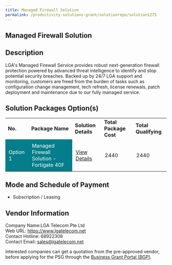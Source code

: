 ```yaml
---
title: Managed Firewall Solution
permalink: /productivity-solutions-grant/solutionrepo/solution1275
---
```


## Managed Firewall Solution

## Description

LGA's Managed Firewall Service provides robust next-generation firewall protection powered by advanced threat intelligence to identify and stop potential security breaches. Backed up by 24/7 LGA support and monitoring, customers are freed from the burden of tasks such as configuration change management, tech refresh, license renewals, patch deployment and maintenance due to our fully managed service.

## Solution Packages Option(s)

<table>
<tr>
<td><b>No.</b></td>
<td><b>Package Name</b></td>
<td><b>Solution Details</b></td>
<td><b>Total Package Cost</b></td>
<td><b>Total Qualifying</b></td>
</tr>
<tr>
<td style='padding: 10px; background-color: #037E8A; color: #FFFFFF;'>Option 1</td>
<td style='padding: 10px; background-color: #037E8A; color: #FFFFFF;'>Managed Firewall Solution - Fortigate 40F</td>
<td style='padding: 10px;'><a href='https://www.gobusiness.gov.sg/images/psg/DesensitisedLGA_managedfirewall_CRwef27May2021_Part_1.pdf' target='_blank'>View Details</a></td>
<td style='padding: 10px;'>2440</td>
<td style='padding: 10px;'>2440</td>
</tr>
</table>

## Mode and Schedule of Payment

 - Subscription / Leasing

## Vendor Information

 Company Name:LGA Telecom Pte Ltd <br>Web URL: https://www.lgatelecom.net <br>Contact Hotline: 68922308 <br>Contact Email: sales@lgatelecom.net <br>

Interested companies can get a quotation from the pre-approved vendor, before applying for the PSG through the <a href='https://www.businessgrants.gov.sg/' target='_blank' rel='noopener'>Business Grant Portal (BGP)</a>.

<script src="/jquery/resize-tables.js"></script>

